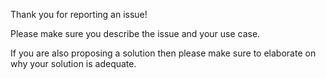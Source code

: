 Thank you for reporting an issue!

Please make sure you describe the issue and your use case.

If you are also proposing a solution then please make sure to elaborate on why your solution is adequate.

